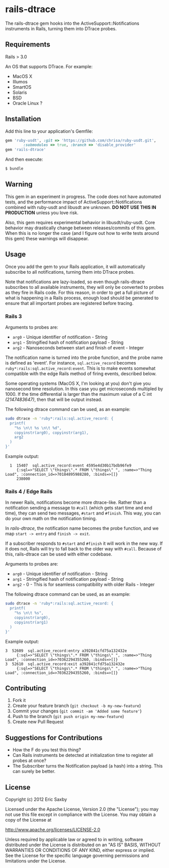 # rails-dtrace

The rails-dtrace gem hooks into the ActiveSupport::Notifications
instruments in Rails, turning them into DTrace probes.

## Requirements

Rails > 3.0

An OS that supports DTrace. For example:
* MacOS X
* Illumos
* SmartOS
* Solaris
* BSD
* Oracle Linux ?

## Installation

Add this line to your application's Gemfile:

```ruby
gem 'ruby-usdt', :git => 'https://github.com/chrisa/ruby-usdt.git',
        :submodules => true, :branch => 'disable_provider'
gem 'rails-dtrace'
```

And then execute:

```bash
$ bundle
```

## Warning

This gem in an experiment in progress. The code does not have automated
tests, and the performance impact of ActiveSupport::Notifications
combined with ruby-usdt and libusdt are unknown. **DO NOT USE THIS IN
PRODUCTION** unless you love risk.

Also, this gem requires experimental behavior in libusdt/ruby-usdt.
Core behavior may drastically change between releases/commits of this
gem. When this is no longer the case (and I figure out how to write
tests around this gem) these warnings will disappear.

## Usage

Once you add the gem to your Rails application, it will automatically
subscribe to all notifications, turning them into DTrace probes. 

Note that notifications are lazy-loaded, so even though rails-dtrace subscribes to all available instruments, they will only be converted to probes as they fire in Rails code. For this reason, in order to get a full picture of what is happening in a Rails process, enough load should be generated to ensure that all important probes are registered before tracing.

### Rails 3

Arguments to probes are:

* `arg0` - Unique identifier of notification - String
* `arg1` - Stringified hash of notification payload - String
* `arg2` - Nanoseconds between start and finish of event - Integer

The notification name is turned into the probe function, and the probe name is defined as 'event'. For instance, `sql.active_record` becomes `ruby*:rails:sql.active_record:event`. This is to make events somewhat compatible with the edge Rails method of firing events, described below.

Some operating systems (MacOS X, I'm looking at you) don't give you nanosecond time resolution. In this case you get microseconds multipled by 1000. If the time differential is larger than the maximum value of a C int *(2147483647)*, then that will be output instead.

The following dtrace command can be used, as an example:

```bash
sudo dtrace -n 'ruby*:rails:sql.active_record: { 
  printf(
    "%s \n\t %s \n\t %d", 
    copyinstr(arg0), copyinstr(arg1),
    arg2
  )
}'
```

Example output:

```
  1  15407  sql.active_record:event 4595e4d30b17bdb96fe9 
	 {:sql=>"SELECT \"things\".* FROM \"things\" ", :name=>"Thing Load", :connection_id=>70184895988280, :binds=>[]} 
	 238000
```


### Rails 4 / Edge Rails

In newer Rails, notifications become more dtrace-like. Rather than a notification sending a message to `#call` (which gets start time and end time), they can send two messages, `#start` and `#finish`. This way, you can do your own math on the notification timing.

In *rails-dtrace*, the notification name becomes the probe function, and we map `start -> entry` and `finish -> exit`.

If a subscriber responds to `#start` and `#finish` it will work in the new way. If it does not, Rails will try to fall back to the older way with `#call`. Because of this, rails-dtrace can be used with either codebase.

Arguments to probes are:

* `arg0` - Unique identifier of notification - String
* `arg1` - Stringified hash of notification payload - String
* `arg2` - 0 - This is for seamless compatibility with older Rails - Integer

The following dtrace command can be used, as an example:

```bash
sudo dtrace -n 'ruby*:rails:sql.active_record: { 
  printf(
    "%s \n\t %s", 
    copyinstr(arg0),
    copyinstr(arg1)
  )
}'
```

Example output:

```
3  52609  sql.active_record:entry a392841cfd75a132432e 
	 {:sql=>"SELECT \"things\".* FROM \"things\" ", :name=>"Thing Load", :connection_id=>70362294355260, :binds=>[]}
3  52610  sql.active_record:exit a392841cfd75a132432e 
	 {:sql=>"SELECT \"things\".* FROM \"things\" ", :name=>"Thing Load", :connection_id=>70362294355260, :binds=>[]}
```


## Contributing

1. Fork it
2. Create your feature branch (`git checkout -b my-new-feature`)
3. Commit your changes (`git commit -am 'Added some feature'`)
4. Push to the branch (`git push origin my-new-feature`)
5. Create new Pull Request

## Suggestions for Contributions

* How the F do you test this thing?
* Can Rails instruments be detected at initialization time to register all probes at once?
* The Subscriber turns the Notification payload (a hash) into a string.
  This can surely be better.

## License

Copyright (c) 2012 Eric Saxby

Licensed under the Apache License, Version 2.0 (the "License");
you may not use this file except in compliance with the License.
You may obtain a copy of the License at

   http://www.apache.org/licenses/LICENSE-2.0

Unless required by applicable law or agreed to in writing, software
distributed under the License is distributed on an "AS IS" BASIS,
WITHOUT WARRANTIES OR CONDITIONS OF ANY KIND, either express or implied.
See the License for the specific language governing permissions and
limitations under the License.
